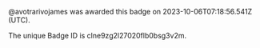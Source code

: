 @avotrarivojames was awarded this badge on 2023-10-06T07:18:56.541Z (UTC).

The unique Badge ID is clne9zg2l27020flb0bsg3v2m.